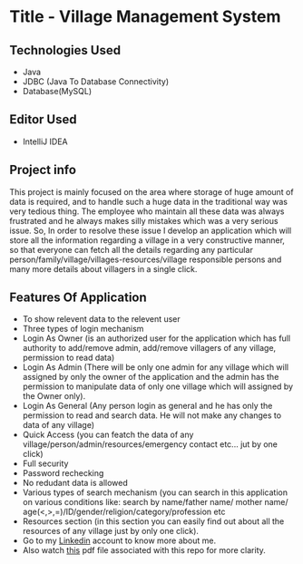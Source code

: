# Title - Village Management System

## Technologies Used
* Java
* JDBC (Java To Database Connectivity)
* Database(MySQL)

## Editor Used
* IntelliJ IDEA

## Project info
This project is mainly focused on the area where storage of huge amount of data is required, and to handle such a huge data in the traditional way was very tedious thing. The employee who maintain all these data was always frustrated and he always makes silly mistakes which was a very serious issue. So, In order to resolve these issue I develop an application which will store all the information regarding a village in a very constructive manner, so that everyone can fetch all the details regarding any particular person/family/village/villages-resources/village responsible persons and many more details about villagers in a single click.
## Features Of Application
* To show relevent data to the relevent user
* Three types of login mechanism
* Login As Owner (is an authorized user for the application which has full authority to add/remove admin, add/remove villagers of any village, permission to read data)
* Login As Admin (There will be only one admin for any village which will assigned by only the owner of the application and the admin has the permission to manipulate 		data of only one village which will assigned by the Owner only).
* Login As General (Any person login as general and he has only the permission to read and search data. He will not make any changes to data of any village)
* Quick Access (you can featch the data of any village/person/admin/resources/emergency contact etc... jut by one click)
* Full security
* Password rechecking
* No redudant data is allowed
* Various types of search mechanism (you can search in this application on various conditions like: search by name/father name/ mother name/ age(<,>,=)/ID/gender/religion/category/profession etc
* Resources section (in this section you can easily find out about all the resources of any village just by only one click).
* Go to my [Linkedin](https://www.linkedin.com/in/sarthak-srivastav-6277711a8/) account to know more about me.
* Also watch [this](https://github.com/SarthakSrivastav/Village-Management-System/blob/master/Working%20Of%20Project.pdf) pdf file associated with this repo for more clarity.
